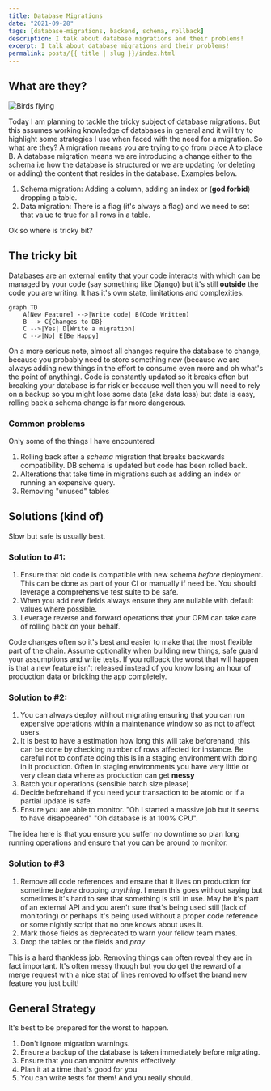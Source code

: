 ```yaml
---
title: Database Migrations
date: "2021-09-28"
tags: [database-migrations, backend, schema, rollback]
description: I talk about database migrations and their problems! 
excerpt: I talk about database migrations and their problems! 
permalink: posts/{{ title | slug }}/index.html
---
```


## What are they?
![Birds flying](../../images/birds.jpeg "Birds flying")

Today I am planning to tackle the tricky subject of database migrations. But this assumes working knowledge of databases in general and it will try to highlight some strategies I use when faced with the need for a migration. So what are they? A migration means you are trying to go from place A to place B. A database migration means we are introducing a change either to the schema i.e how the database is structured or we are updating (or deleting or adding) the content that resides in the database.  Examples below.



1. Schema migration: Adding a column, adding an index or (**god forbid**) dropping a table.
2. Data migration: There is a flag (it's always a flag) and we need to set that value to true for all rows in a table.

Ok so where is tricky bit?


## The tricky bit

Databases are an external entity that your code interacts with which can be managed by your code (say something like Django) but it's still **outside** the code you are writing. It has it's own state, limitations and complexities. 

```mermaid
graph TD
    A[New Feature] -->|Write code| B(Code Written)
    B --> C{Changes to DB}
    C -->|Yes| D[Write a migration]
    C -->|No| E[Be Happy]
```


On a more serious note, almost all changes require the database to change, because you probably need to store something new (because we are always adding new things in the effort to consume even more and oh what's the point of anything). Code is constantly updated so it breaks often but breaking your database is far riskier because well then you will need to rely on a backup so you might lose some data (aka data loss) but data is easy, rolling back a schema change is far more dangerous.

### Common problems
Only some of the things I have encountered

1. Rolling back after a *schema* migration that breaks backwards compatibility. DB schema is updated but code has been rolled back.
2. Alterations that take time in migrations such as adding an index or running an expensive query.
3. Removing "unused" tables

## Solutions (kind of)

Slow but safe is usually best.

### Solution to #1:
1. Ensure that old code is compatible with new schema *before* deployment. This can be done as part of your CI or manually if need be. You should leverage a comprehensive test suite to be safe.
2. When you add new fields always ensure they are nullable with default values where possible.
3. Leverage reverse and forward operations that your ORM can take care of rolling back on your behalf.

Code changes often so it's best and easier to make that the most flexible part of the chain. Assume optionality when building new things, safe guard your assumptions and write tests. If you rollback the worst that will happen is that a new feature isn't released instead of you know losing an hour of production data or bricking the app completely.

### Solution to #2:
1. You can always deploy without migrating ensuring that you can run expensive operations within a maintenance window so as not to affect users.
2. It is best to have a estimation how long this will take beforehand, this can be done by checking number of rows affected for instance. Be careful not to conflate doing this is in a staging environment with doing in it production. Often in staging environments you have very little or very clean data where as production can get **messy**
3. Batch your operations (sensible batch size please)
4. Decide beforehand if you need your transaction to be atomic or if a partial update is safe.
5. Ensure you are able to monitor. "Oh I started a massive job but it seems to have disappeared" "Oh database is at 100% CPU". 

The idea here is that you ensure you suffer no downtime so plan long running operations and ensure that you can be around to monitor.

### Solution to #3
1. Remove all code references and ensure that it lives on production for sometime *before* dropping *anything*. I mean this goes without saying but sometimes it's hard to see that something is still in use. May be it's part of an external API and you aren't sure that's being used still (lack of monitoring) or perhaps it's being used without a proper code reference or some nightly script that no one knows about uses it.
2. Mark those fields as deprecated to warn your fellow team mates.
3. Drop the tables or the fields and *pray*

This is a hard thankless job. Removing things can often reveal they are in fact important. It's often messy though but you do get the reward of a merge request with a nice stat of lines removed to offset the brand new feature you just built! 

## General Strategy

It's best to be prepared for the worst to happen.
1. Don't ignore migration warnings.
3. Ensure a backup of the database is taken immediately before migrating.
4. Ensure that you can monitor events effectively
5. Plan it at a time that's good for you
6. You can write tests for them! And you really should.
